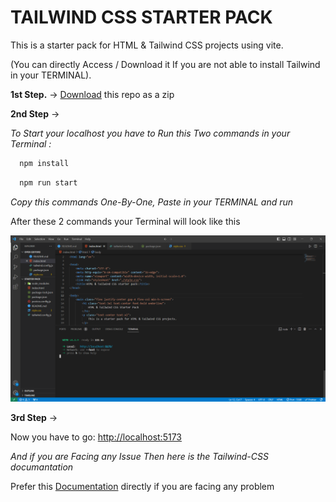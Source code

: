# TAILWIND CSS STARTER PACK

This is a starter pack for HTML & Tailwind CSS projects using vite.

(You can directly Access / Download it If you are not able to install Tailwind in your TERMINAL).

**1st Step.** ->
[Download](https://github.com/imyash9/Tailwind-CSS-starter-pack/archive/refs/heads/master.zip) this repo as a zip

**2nd Step** ->

_To Start your localhost you have to Run this Two commands in your Terminal :_

```bash
  npm install
```

```bash
  npm run start
```

_Copy this commands One-By-One, Paste in your TERMINAL and run_

After these 2 commands your Terminal will look like this

![App Screenshot](./terminal.png/)

**3rd Step** ->

Now you have to go: [http://localhost:5173](http://localhost:5173)

_And if you are Facing any Issue Then here is the Tailwind-CSS documantation_

Prefer this [Documentation](https://tailwindcss.com/docs/installation/using-postcss) directly if you are facing any problem
